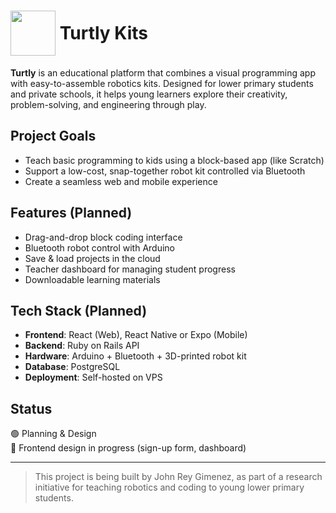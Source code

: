 <h1>
  <img src="https://raw.githubusercontent.com/JohnReyGimenez/turtly-platform/main/assets/images/Logo.png" width="72" style="display: inline-block; vertical-align: middle;" />
  <span style="vertical-align: middle;">Turtly Kits</span>
</h1>


**Turtly** is an educational platform that combines a visual programming app with easy-to-assemble robotics kits. Designed for lower primary students and private schools, it helps young learners explore their creativity, problem-solving, and engineering through play.

## Project Goals

- Teach basic programming to kids using a block-based app (like Scratch)
- Support a low-cost, snap-together robot kit controlled via Bluetooth
- Create a seamless web and mobile experience

## Features (Planned)

- Drag-and-drop block coding interface
- Bluetooth robot control with Arduino
- Save & load projects in the cloud
- Teacher dashboard for managing student progress
- Downloadable learning materials

## Tech Stack (Planned)

- **Frontend**: React (Web), React Native or Expo (Mobile)
- **Backend**: Ruby on Rails API
- **Hardware**: Arduino + Bluetooth + 3D-printed robot kit
- **Database**: PostgreSQL
- **Deployment**: Self-hosted on VPS

## Status

🟢 Planning & Design  
🔄 Frontend design in progress (sign-up form, dashboard)

---

> This project is being built by John Rey Gimenez, as part of a research initiative for teaching robotics and coding to young lower primary students.
